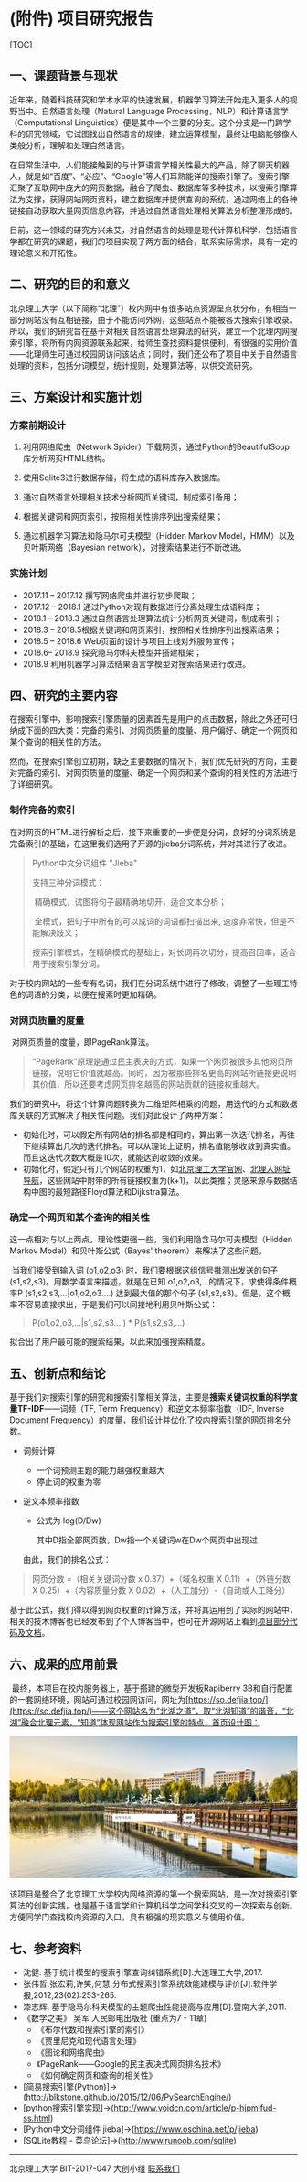 # (附件) 项目研究报告

[TOC]

## 一、课题背景与现状

​	近年来，随着科技研究和学术水平的快速发展，机器学习算法开始走入更多人的视野当中。自然语言处理（Natural Language Processing，NLP）和计算语言学（Computational Linguistics）便是其中一个主要的分支。这个分支是一门跨学科的研究领域，它试图找出自然语言的规律，建立运算模型，最终让电脑能够像人类般分析，理解和处理自然语言。

​	在日常生活中，人们能接触到的与计算语言学相关性最大的产品，除了聊天机器人，就是如“百度”、“必应”、“Google”等人们耳熟能详的搜索引擎了。搜索引擎汇聚了互联网中庞大的网页数据，融合了爬虫、数据库等多种技术，以搜索引擎算法为支撑，获得网站网页资料，建立数据库并提供查询的系统，通过网络上的各种链接自动获取大量网页信息内容，并通过自然语言处理相关算法分析整理形成的。

​	目前，这一领域的研究方兴未艾，对自然语言的处理是现代计算机科学，包括语言学都在研究的课题，我们的项目实现了两方面的结合，联系实际需求，具有一定的理论意义和开拓性。

## 二、研究的目的和意义

​	北京理工大学（以下简称“北理”）校内网中有很多站点资源呈点状分布，有相当一部分网站没有互相链接，由于不能访问外网，这些站点不能被各大搜索引擎收录。所以，我们的研究旨在基于对相关自然语言处理算法的研究，建立一个北理内网搜索引擎，将所有内网资源联系起来，给师生查找资料提供便利，有很强的实用价值——北理师生可通过校园网访问该站点；同时，我们还公布了项目中关于自然语言处理的资料，包括分词模型，统计规则，处理算法等，以供交流研究。

## 三、方案设计和实施计划

### 方案前期设计

1. 利用网络爬虫（Network Spider）下载网页，通过Python的BeautifulSoup库分析网页HTML结构。
2. 使用Sqlite3进行数据存储，将生成的语料库存入数据库。

2. 通过自然语言处理相关技术分析网页关键词，制成索引备用； 

3. 根据关键词和网页索引，按照相关性排序列出搜索结果；

4. 通过机器学习算法和隐马尔可夫模型（Hidden Markov Model，HMM）以及贝叶斯网络（Bayesian network），对搜索结果进行不断改进。

### 实施计划

- 2017.11 – 2017.12 撰写网络爬虫并进行初步爬取；
- 2017.12 – 2018.1 通过Python对现有数据进行分离处理生成语料库；
- 2018.1 – 2018.3 通过自然语言处理算法统计分析网页关键词，制成索引；
- 2018.3 – 2018.5根据关键词和网页索引，按照相关性排序列出搜索结果；
- 2018.5 – 2018.6 Web页面的设计与项目上线对外服务宣传；
- 2018.6– 2018.9 探究隐马尔科夫模型并搭建框架；
- 2018.9  利用机器学习算法结果语言学模型对搜索结果进行改进。
## 四、研究的主要内容

​	在搜索引擎中，影响搜索引擎质量的因素首先是用户的点击数据，除此之外还可归纳成下面的四大类：完备的索引、对网页质量的度量、用户偏好、确定一个网页和某个查询的相关性的方法。

​        然而，在搜索引擎创立初期，缺乏主要数据的情况下，我们优先研究的方向，主要对完备的索引、对网页质量的度量、确定一个网页和某个查询的相关性的方法进行了详细研究。

### 制作完备的索引

​	在对网页的HTML进行解析之后，接下来重要的一步便是分词，良好的分词系统是完备索引的基础，在这里我们选用了开源的jieba分词系统，并对其进行了改进。

> Python中文分词组件 "Jieba" 
>
> 支持三种分词模式：
>
> ​	精确模式，试图将句子最精确地切开，适合文本分析；
>
> ​	全模式，把句子中所有的可以成词的词语都扫描出来, 速度非常快，但是不能解决歧义；
>
> ​	搜索引擎模式，在精确模式的基础上，对长词再次切分，提高召回率，适合用于搜索引擎分词。

​	对于校内网站的一些专有名词，我们在分词系统中进行了修改，调整了一些理工特色的词语的分类，以便在搜索时更加精确。

### 对网页质量的度量

​	对网页质量的度量，即PageRank算法。

> “PageRank”原理是通过民主表决的方式，如果一个网页被很多其他网页所链接，说明它价值就越高。同时，因为被那些排名更高的网站所链接更说明其价值，所以还要考虑网页排名越高的网站贡献的链接权重越大。

​	我们的研究中，将这个计算问题转换为二维矩阵相乘的问题，用迭代的方式和数据库关联的方式解决了相关性问题。我们对此设计了两种方案：

- 初始化时，可以假定所有网站的排名都是相同的，算出第一次迭代排名，再往下继续算出几次的迭代排名。可以从理论上证明，排名值能够收敛到真实值。而且这迭代次数大概是10次，就能达到收敛的效果。
- 初始化时，假定只有几个网站的权重为1，如[北京理工大学官网](http://www.bit.edu.cn)、[北理人网址导航](http://bitren.com)，这些网站中附带的所有链接权重为(k+1)，以此类推；灵感来源与数据结构中图的最短路径Floyd算法和Dijkstra算法。

### 确定一个网页和某个查询的相关性

​	这一点相对与以上两点，理论性更强一些，我们利用隐含马尔可夫模型（Hidden Markov Model）和贝叶斯公式（Bayes' theorem）来解决了这些问题。

​	当我们接受到输入词 (o1,o2,o3) 时，我们要根据这组信号推测出发送的句子 (s1,s2,s3)。用数学语言来描述，就是在已知 o1,o2,o3,…的情况下，求使得条件概率P (s1,s2,s3,…|o1,o2,o3….) 达到最大值的那个句子 (s1,s2,s3)。但是，这个概率不容易直接求出，于是我们可以间接地利用贝叶斯公式：

> P(o1,o2,o3,…|s1,s2,s3….) * P(s1,s2,s3,…) 

拟合出了用户最可能的搜索结果，以此来加强搜索精度。

## 五、创新点和结论

​	基于我们对搜索引擎的研究和搜索引擎相关算法，主要是**搜索关键词权重的科学度量TF-IDF**——词频（TF, Term Frequency）和逆文本频率指数（IDF, Inverse Document Frequency）的度量，我们设计并优化了校内搜索引擎的网页排名分数。

- 词频计算

  - 一个词预测主题的能力越强权重越大
  - 停止词的权重为零

- 逆文本频率指数

  - 公式为 log(D/Dw)

    其中D指全部网页数，Dw指一个关键词w在Dw个网页中出现过

  由此，我们的排名公式：

> 网页分数 =（相关关键词分数 x 0.37）+（域名权重 X 0.11）+（外链分数 X 0.25）+（内容质量分数 X 0.02）+（人工加分）-（自动或人工降分）

​	基于此公式，我们得以得到网页权重的计算方法，并将其运用到了实际的网站中，相关的技术博客也已经发布到了个人博客当中，也可在开源网站上看到[项目部分代码及文档](https://github.com/DefJia/BIT-Search-Engine)。

## 六、成果的应用前景

​	最终，本项目在校内服务器上，基于搭建的微型开发板Rapiberry 3B和自行配置的一套网络环境，网站可通过校园网访问，网址为[https://so.defjia.top/](https://so.defjia.top/)——这个网站名为“北湖之道”，取“北湖知道”的谐音，“北湖”融合北理元素，“知道”体现网站作为搜索引擎的特点，首页设计图：

![](document/index.png)

​	该项目是整合了北京理工大学校内网络资源的第一个搜索网站，是一次对搜索引擎算法的创新实践，也是基于语言学和计算机科学之间学科交叉的一次探索与创新。方便同学门查找校内资源的入口，具有极强的现实意义与使用价值。

## 七、参考资料

- 沈健. 基于统计模型的搜索引擎查询纠错系统[D].大连理工大学,2017.
- 张伟哲,张宏莉,许笑,何慧.分布式搜索引擎系统效能建模与评价[J].软件学报,2012,23(02):253-265.
- 漆志辉. 基于隐马尔科夫模型的主题爬虫性能提高与应用[D].暨南大学,2011.
- 《数学之美》 吴军 人民邮电出版社 (重点为7 - 11章)
  - 《布尔代数和搜索引擎的索引》
  - 《贾里尼克和现代语言处理》
  - 《图论和网络爬虫》
  - 《PageRank——Google的民主表决式网页排名技术》
  - 《如何确定网页和查询的相关性》
- [简易搜索引擎(Python)]->(http://blkstone.github.io/2015/12/06/PySearchEngine/)
- [python搜索引擎实现]->(http://www.voidcn.com/article/p-hjpmifud-ss.html)
- [Python中文分词组件 jieba]->(https://www.oschina.net/p/jieba)
- [SQLite教程 - 菜鸟论坛]->(http://www.runoob.com/sqlite)

------

北京理工大学 BIT-2017-047 大创小组 [联系我们](mailto:code@defjia.top)
